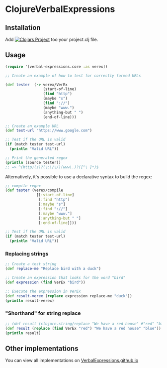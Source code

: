 ClojureVerbalExpressions
=======================

## Installation
Add [![Clojars Project](https://img.shields.io/clojars/v/verbal-expressions.svg)](https://clojars.org/verbal-expressions) too your project.clj file.

## Usage

```clojure
(require '[verbal-expressions.core :as verex])

;; Create an example of how to test for correctly formed URLs

(def tester  (-> verex/VerEx
                 (start-of-line)
                 (find "http")
                 (maybe "s")
                 (find "://")
                 (maybe "www.")
                 (anything-but " ")
                 (end-of-line)))

;; Create an example URL
(def test-url "https://www.google.com")

;; Test if the URL is valid
(if (match tester test-url)
  (println "Valid URL"))

;; Print the generated regex
(println (source tester)) 
;; => ^(http)(s)?(\:\/\/)(www\.)?([^\ ]*)$
```

Alternatively, it's possible to use a declarative syntax to build the regex:

```clojure
;; compile regex
(def tester (verex/compile
              [[:start-of-line]
               [:find "http"]
               [:maybe "s"]
               [:find "://"]
               [:maybe "www."]
               [:anything-but " "]
               [:end-of-line]]))

;; Test if the URL is valid
(if (match tester test-url)
  (println "Valid URL"))
```

### Replacing strings
```clojure
;; Create a test string
(def replace-me "Replace bird with a duck")

;; Create an expression that looks for the word "bird"
(def expression (find VerEx "bird"))

;; Execute the expression in VerEx
(def result-verex (replace expression replace-me "duck"))
(println result-verex)
```
### "Shorthand" for string replace
```clojure
;; (def result (clojure.string/replace "We have a red house" #"red" "blue")
(def result (replace (find VerEx "red") "We have a red house" "blue"))
(println result)
```
## Other implementations  
You can view all implementations on [VerbalExpressions.github.io](http://VerbalExpressions.github.io)

